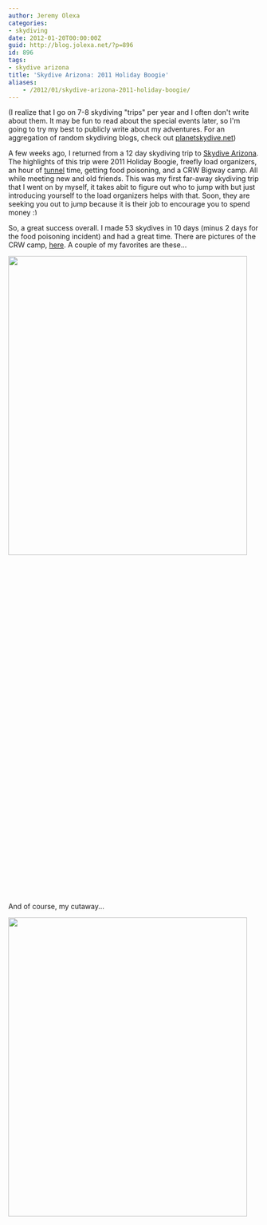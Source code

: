```yaml
---
author: Jeremy Olexa
categories:
- skydiving
date: 2012-01-20T00:00:00Z
guid: http://blog.jolexa.net/?p=896
id: 896
tags:
- skydive arizona
title: 'Skydive Arizona: 2011 Holiday Boogie'
aliases:
    - /2012/01/skydive-arizona-2011-holiday-boogie/
---
```


(I realize that I go on 7-8 skydiving "trips" per year and I often don't write about them. It may be fun to read about the special events later, so I'm going to try my best to publicly write about my adventures. For an aggregation of random skydiving blogs, check out [planetskydive.net][1])

A few weeks ago, I returned from a 12 day skydiving trip to [Skydive Arizona][2]. The highlights of this trip were 2011 Holiday Boogie, freefly load organizers, an hour of [tunnel][1] time, getting food poisoning, and a CRW Bigway camp. All while meeting new and old friends. This was my first far-away skydiving trip that I went on by myself, it takes abit to figure out who to jump with but just introducing yourself to the load organizers helps with that. Soon, they are seeking you out to jump because it is their job to encourage you to spend money <img src="http://blog.jolexa.net/wp-includes/images/smilies/simple-smile.png" alt=":)" class="wp-smiley" style="height: 1em; max-height: 1em;" />

So, a great success overall. I made 53 skydives in 10 days (minus 2 days for the food poisoning incident) and had a great time. There are pictures of the CRW camp, [here][3]. A couple of my favorites are these...

[<img class="alignleft size-full wp-image-902" title="Jan_07_12 038" src="/wp-content/uploads/2012/01/Jan_07_12-038.jpg" alt="" width="479" height="600" />][4]

&nbsp;

&nbsp;

&nbsp;

&nbsp;

&nbsp;

&nbsp;

&nbsp;

&nbsp;

&nbsp;

&nbsp;

&nbsp;

&nbsp;

&nbsp;

&nbsp;

&nbsp;

&nbsp;

&nbsp;

&nbsp;

&nbsp;

&nbsp;

&nbsp;

&nbsp;

And of course, my cutaway...

[<img class="alignleft size-full wp-image-903" title="Jan_07_12 062" src="/wp-content/uploads/2012/01/Jan_07_12-062.jpg" alt="" width="479" height="600" />][5]

 [1]: http://planetskydive.net/
 [2]: http://www.skydiveaz.com/
 [3]: http://www.laszloimage.com/2012/January_2012/index.htm
 [4]: /wp-content/uploads/2012/01/Jan_07_12-038.jpg
 [5]: /wp-content/uploads/2012/01/Jan_07_12-062.jpg